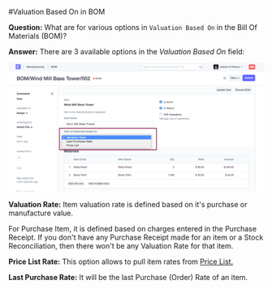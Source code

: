 <!-- add-breadcrumbs -->
#Valuation Based On in BOM

**Question:** What are for various options in `Valuation Based On` in the Bill Of Materials (BOM)? 

**Answer:** There are 3 available options in the <i>Valuation Based On</i> field:

<img alt="Nested BOM" class="screenshot" src="../assets/valuation-based-on-1.png">

**Valuation Rate:** Item valuation rate is defined based on it's purchase or manufacture value. 

For Purchase Item, it is defined based on charges entered in the Purchase Receipt. If you don't have any Purchase Receipt
made for an item or a Stock Reconciliation, then there won't be any Valuation Rate for that item.

**Price List Rate:** This option allows to pull item rates from [Price List.](/dooks/stock/item/item-price.md) 

**Last Purchase Rate:** It will be the last Purchase (Order) Rate of an item.